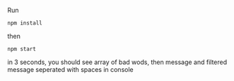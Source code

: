 Run
           
`npm install`

then

`npm start`

in 3 seconds, you should see array of bad wods, then message and filtered message seperated with spaces in console
